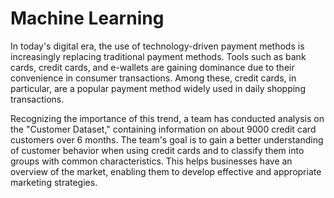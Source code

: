 # Machine Learning
In today's digital era, the use of technology-driven payment methods is increasingly replacing traditional payment methods. Tools such as bank cards, credit cards, and e-wallets are gaining dominance due to their convenience in consumer transactions. Among these, credit cards, in particular, are a popular payment method widely used in daily shopping transactions.

Recognizing the importance of this trend, a team has conducted analysis on the "Customer Dataset," containing information on about 9000 credit card customers over 6 months. The team's goal is to gain a better understanding of customer behavior when using credit cards and to classify them into groups with common characteristics. This helps businesses have an overview of the market, enabling them to develop effective and appropriate marketing strategies.
